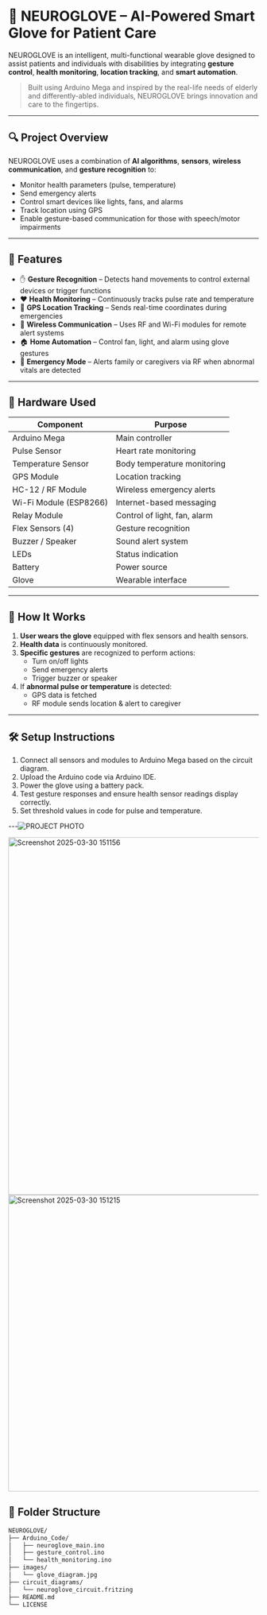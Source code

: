 # 🧠 NEUROGLOVE – AI-Powered Smart Glove for Patient Care

NEUROGLOVE is an intelligent, multi-functional wearable glove designed to assist patients and individuals with disabilities by integrating **gesture control**, **health monitoring**, **location tracking**, and **smart automation**.

> Built using Arduino Mega and inspired by the real-life needs of elderly and differently-abled individuals, NEUROGLOVE brings innovation and care to the fingertips.

---

## 🔍 Project Overview

NEUROGLOVE uses a combination of **AI algorithms**, **sensors**, **wireless communication**, and **gesture recognition** to:
- Monitor health parameters (pulse, temperature)
- Send emergency alerts
- Control smart devices like lights, fans, and alarms
- Track location using GPS
- Enable gesture-based communication for those with speech/motor impairments

---

## 🚀 Features

- ✋ **Gesture Recognition** – Detects hand movements to control external devices or trigger functions
- ❤️ **Health Monitoring** – Continuously tracks pulse rate and temperature
- 🧭 **GPS Location Tracking** – Sends real-time coordinates during emergencies
- 📡 **Wireless Communication** – Uses RF and Wi-Fi modules for remote alert systems
- 🏠 **Home Automation** – Control fan, light, and alarm using glove gestures
- 🚨 **Emergency Mode** – Alerts family or caregivers via RF when abnormal vitals are detected

---

## 🧰 Hardware Used

| Component              | Purpose                           |
|------------------------|------------------------------------|
| Arduino Mega           | Main controller                    |
| Pulse Sensor           | Heart rate monitoring              |
| Temperature Sensor     | Body temperature monitoring        |
| GPS Module             | Location tracking                  |
| HC-12 / RF Module      | Wireless emergency alerts          |
| Wi-Fi Module (ESP8266) | Internet-based messaging           |
| Relay Module           | Control of light, fan, alarm       |
| Flex Sensors (4)       | Gesture recognition                |
| Buzzer / Speaker       | Sound alert system                 |
| LEDs                   | Status indication                  |
| Battery                | Power source                       |
| Glove                  | Wearable interface                 |

---

## 🔧 How It Works

1. **User wears the glove** equipped with flex sensors and health sensors.
2. **Health data** is continuously monitored.
3. **Specific gestures** are recognized to perform actions:
   - Turn on/off lights
   - Send emergency alerts
   - Trigger buzzer or speaker
4. If **abnormal pulse or temperature** is detected:
   - GPS data is fetched
   - RF module sends location & alert to caregiver

---

## 🛠️ Setup Instructions

1. Connect all sensors and modules to Arduino Mega based on the circuit diagram.
2. Upload the Arduino code via Arduino IDE.
3. Power the glove using a battery pack.
4. Test gesture responses and ensure health sensor readings display correctly.
5. Set threshold values in code for pulse and temperature.

---![PROJECT PHOTO](https://github.com/user-attachments/assets/30beaa6f-0c84-4062-bbb8-48c391681b60)


<img width="1322" height="720" alt="Screenshot 2025-03-30 151156" src="https://github.com/user-attachments/assets/b5fcc348-cf05-4b7d-b79f-0ad625d1b4d1" />
<img width="1292" height="597" alt="Screenshot 2025-03-30 151215" src="https://github.com/user-attachments/assets/25871818-8cd6-4656-99e0-82c35aa310d3" />


## 📁 Folder Structure

```bash
NEUROGLOVE/
├── Arduino_Code/
│   ├── neuroglove_main.ino
│   ├── gesture_control.ino
│   └── health_monitoring.ino
├── images/
│   └── glove_diagram.jpg
├── circuit_diagrams/
│   └── neuroglove_circuit.fritzing
├── README.md
└── LICENSE
